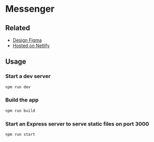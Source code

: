 # Messenger

## Related

- [Design Figma](https://www.figma.com/file/RFRNLtvVdM6CYNWrmBfEHE/praktikum.messenger?node-id=0%3A1&t=t9EHyhTYeqjwsIIQ-1)
- [Hosted on Netlify]()

## Usage

### Start a dev server

```bash
npm run dev
```

### Build the app

```bash
npm run build
```

### Start an Express server to serve static files on port 3000

```bash
npm run start
```
